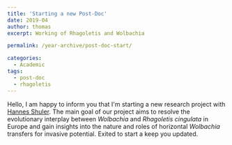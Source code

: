 ```yaml
---
title: 'Starting a new Post-Doc'
date: 2019-04
author: thomas
excerpt: Working of Rhagoletis and Wolbachia

permalink: /year-archive/post-doc-start/

categories:
  - Academic
tags:
  - post-doc
  - rhagoletis
---
```

Hello,
I am happy to inform you that I'm starting a new research project with [Hannes Shuler](https://sites.google.com/view/hschuler/home). The main goal of our project aims to resolve the evolutionary interplay between *Wolbachia* and *Rhagoletis cingulata* in Europe and gain insights into the nature and roles
of horizontal *Wolbachia* transfers for invasive potential.
Exited to start a keep you updated.

<!--more-->
